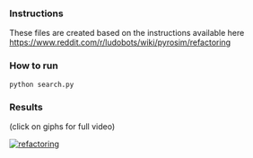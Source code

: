 ### Instructions
These files are created based on the instructions available here
<https://www.reddit.com/r/ludobots/wiki/pyrosim/refactoring>

### How to run
```
python search.py
```

### Results
(click on giphs for full video)

[![refactoring](https://j.gifs.com/q7N8Z2.gif)](https://www.youtube.com/watch?v=xQKJyCXRLOA&list=PLGOvUx2-xFjlMaDiUEBhRU6gBggwJrozB&index=1)